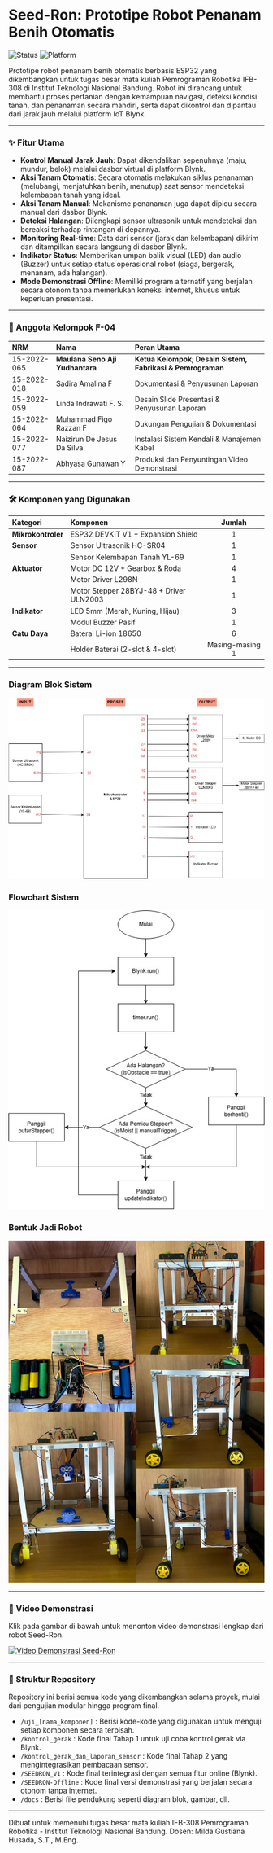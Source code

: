 # Seed-Ron: Prototipe Robot Penanam Benih Otomatis

![Status](https://img.shields.io/badge/status-completed-success) ![Platform](https://img.shields.io/badge/platform-ESP32%20%7C%20Arduino-blue)

Prototipe robot penanam benih otomatis berbasis ESP32 yang dikembangkan untuk tugas besar mata kuliah Pemrograman Robotika IFB-308 di Institut Teknologi Nasional Bandung. Robot ini dirancang untuk membantu proses pertanian dengan kemampuan navigasi, deteksi kondisi tanah, dan penanaman secara mandiri, serta dapat dikontrol dan dipantau dari jarak jauh melalui platform IoT Blynk.

---

### ✨ Fitur Utama

* **Kontrol Manual Jarak Jauh**: Dapat dikendalikan sepenuhnya (maju, mundur, belok) melalui dasbor virtual di platform Blynk.
* **Aksi Tanam Otomatis**: Secara otomatis melakukan siklus penanaman (melubangi, menjatuhkan benih, menutup) saat sensor mendeteksi kelembapan tanah yang ideal.
* **Aksi Tanam Manual**: Mekanisme penanaman juga dapat dipicu secara manual dari dasbor Blynk.
* **Deteksi Halangan**: Dilengkapi sensor ultrasonik untuk mendeteksi dan bereaksi terhadap rintangan di depannya.
* **Monitoring Real-time**: Data dari sensor (jarak dan kelembapan) dikirim dan ditampilkan secara langsung di dasbor Blynk.
* **Indikator Status**: Memberikan umpan balik visual (LED) dan audio (Buzzer) untuk setiap status operasional robot (siaga, bergerak, menanam, ada halangan).
* **Mode Demonstrasi Offline**: Memiliki program alternatif yang berjalan secara otonom tanpa memerlukan koneksi internet, khusus untuk keperluan presentasi.

---

### 👥 Anggota Kelompok F-04

| NRM | Nama | Peran Utama |
| :--- | :--- | :--- |
| 15-2022-065 | **Maulana Seno Aji Yudhantara** | **Ketua Kelompok; Desain Sistem, Fabrikasi & Pemrograman** |
| 15-2022-018 | Sadira Amalina F | Dokumentasi & Penyusunan Laporan |
| 15-2022-059 | Linda Indrawati F. S. | Desain Slide Presentasi & Penyusunan Laporan |
| 15-2022-064 | Muhammad Figo Razzan F | Dukungan Pengujian & Dokumentasi |
| 15-2022-077 | Naizirun De Jesus Da Silva | Instalasi Sistem Kendali & Manajemen Kabel |
| 15-2022-087 | Abhyasa Gunawan Y | Produksi dan Penyuntingan Video Demonstrasi |

---

### 🛠️ Komponen yang Digunakan

| Kategori | Komponen | Jumlah |
| :--- | :--- | :---: |
| **Mikrokontroler** | ESP32 DEVKIT V1 + Expansion Shield | 1 |
| **Sensor** | Sensor Ultrasonik HC-SR04 | 1 |
| | Sensor Kelembapan Tanah YL-69 | 1 |
| **Aktuator** | Motor DC 12V + Gearbox & Roda | 4 |
| | Motor Driver L298N | 1 |
| | Motor Stepper 28BYJ-48 + Driver ULN2003 | 1 |
| **Indikator** | LED 5mm (Merah, Kuning, Hijau) | 3 |
| | Modul Buzzer Pasif | 1 |
| **Catu Daya** | Baterai Li-ion 18650 | 6 |
| | Holder Baterai (2-slot & 4-slot) | Masing-masing 1 |

---

###  Diagram Blok Sistem
![Diagram Blok Sistem](docs\Revisi-DiagramBlokSeedRon.jpg)

### Flowchart Sistem
![Flowchart Algoritma Sistem](docs\FlowchartSistemSeedRon.jpg)

### Bentuk Jadi Robot
![Fisik Robot](docs\FisikRobot.jpg)

---

### 🎥 Video Demonstrasi

Klik pada gambar di bawah untuk menonton video demonstrasi lengkap dari robot Seed-Ron.

[![Video Demonstrasi Seed-Ron](https://img.youtube.com/vi/PZ1vkzNg6BM/0.jpg)](https://www.youtube.com/watch?v=PZ1vkzNg6BM)

---

### 📂 Struktur Repository

Repository ini berisi semua kode yang dikembangkan selama proyek, mulai dari pengujian modular hingga program final.

-   `/uji_[nama_komponen]` : Berisi kode-kode yang digunakan untuk menguji setiap komponen secara terpisah.
-   `/kontrol_gerak` : Kode final Tahap 1 untuk uji coba kontrol gerak via Blynk.
-   `/kontrol_gerak_dan_laporan_sensor` : Kode final Tahap 2 yang mengintegrasikan pembacaan sensor.
-   `/SEEDRON_V1` : Kode final terintegrasi dengan semua fitur online (Blynk).
-   `/SEEDRON-Offline` : Kode final versi demonstrasi yang berjalan secara otonom tanpa internet.
-   `/docs` : Berisi file pendukung seperti diagram blok, gambar, dll.

---

Dibuat untuk memenuhi tugas besar mata kuliah IFB-308 Pemrograman Robotika - Institut Teknologi Nasional Bandung.
Dosen: Milda Gustiana Husada, S.T., M.Eng.